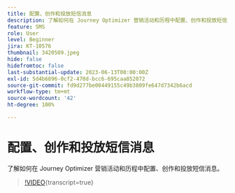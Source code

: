 ```yaml
---
title: 配置、创作和投放短信消息
description: 了解如何在 Journey Optimizer 营销活动和历程中配置、创作和投放短信消息。
feature: SMS
role: User
level: Beginner
jira: KT-10576
thumbnail: 3420509.jpeg
hide: false
hidefromtoc: false
last-substantial-update: 2023-06-13T00:00:00Z
exl-id: 5d4b6896-0cf2-470d-bcc6-695caa852072
source-git-commit: fd9d277be00449155c49b3809fe647d7342b6acd
workflow-type: tm+mt
source-wordcount: '42'
ht-degree: 100%

---
```


# 配置、创作和投放短信消息

了解如何在 Journey Optimizer 营销活动和历程中配置、创作和投放短信消息。

>[!VIDEO](https://video.tv.adobe.com/v/3420509?quality=12&learn=on){transcript=true}
